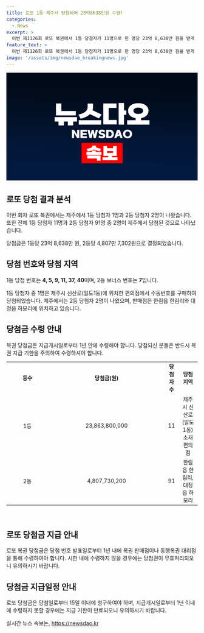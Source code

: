 ```yaml
---
title: 로또 1등 제주서 당첨되어 23억8638만원 수령!
categories:
  - News
excerpt: >
  이번 제1126회 로또 복권에서 1등 당첨자가 11명으로 한 명당 23억 8,638만 원을 받게 되었고, 제주에서 2명의 2등 당첨자가 발생했습니다. 제주시 신산로 소재의 편의점에서 1등에 당첨된 사실이 확인되었으며, 2등 당첨금은 4,807만 7,302원입니다. 이와 관련하여 제주시 한림중앙로와 서귀포시 상모로에 위치한 복권 판매점이 언급되었습니다. 당첨금은 지급개시일로부터 1년 안에 수령하셔야 합니다.
feature_text: >
  이번 제1126회 로또 복권에서 1등 당첨자가 11명으로 한 명당 23억 8,638만 원을 받게 되었고, 제주에서 2명의 2등 당첨자가 발생했습니다. 제주시 신산로 소재의 편의점에서 1등에 당첨된 사실이 확인되었으며, 2등 당첨금은 4,807만 7,302원입니다. 이와 관련하여 제주시 한림중앙로와 서귀포시 상모로에 위치한 복권 판매점이 언급되었습니다. 당첨금은 지급개시일로부터 1년 안에 수령하셔야 합니다.
image: '/assets/img/newsdao_breakingnews.jpg'
---
```


<p><img src="/assets/img/newsdao_breakingnews.jpg" alt="firstkoreanews 속보" /></p>

<h2 data-ke-size="size26">로또 당첨 결과 분석</h2>

<p data-ke-size="size16">이번 회차 로또 복권에서는 제주에서 1등 당첨자 1명과 2등 당첨자 2명이 나왔습니다. 또한 전체 1등 당첨자 11명과 2등 당첨자 91명 중 2명이 제주에서 당첨된 것으로 나타났습니다.</p>

<p data-ke-size="size16">당첨금은 1등당 23억 8,638만 원, 2등당 4,807만 7,302원으로 결정되었습니다.</p>

<h2 data-ke-size="size26">당첨 번호와 당첨 지역</h2>

<p data-ke-size="size16">1등 당첨 번호는 <b>4, 5, 9, 11, 37, 40</b>이며, 2등 보너스 번호는 <b>7</b>입니다.</p>

<p data-ke-size="size16">1등 당첨자 중 1명은 제주시 신산로(일도1동)에 위치한 편의점에서 수동번호를 구매하여 당첨되었습니다. 제주에서는 2등 당첨자 2명이 나왔으며, 판매점은 한림읍 한림리와 대정읍 하모리에 위치하고 있습니다.</p>

<h2 data-ke-size="size26">당첨금 수령 안내</h2>

<p data-ke-size="size16">복권 당첨금은 지급개시일로부터 1년 안에 수령해야 합니다. 당첨되신 분들은 반드시 복권 지급 기한을 주의하여 수령하셔야 합니다.</p>

<table>
  <colgroup>
    <col width="111" style="width: 83pt;" />
    <col width="306" style="mso-width-source: userset; width: 230pt;" />
  </colgroup>
  <tbody>
    <tr style="height: 17px;">
      <td style="text-align: center; height: 17px;"><b>등수</b></td>
      <td style="text-align: center; height: 17px;"><b>당첨금(원)</b></td>
      <td style="text-align: center; height: 17px;"><b>당첨자 수</b></td>
      <td style="text-align: center; height: 17px;"><b>당첨 지역</b></td>
    </tr>
    <tr style="height: 17px;">
      <td style="text-align: center; height: 17px;">1등</td>
      <td style="text-align: center; height: 17px;">23,863,800,000</td>
      <td style="text-align: center; height: 17px;">11</td>
      <td style="text-align: center; height: 17px;">제주시 신산로(일도1동) 소재 편의점</td>
    </tr>
    <tr style="height: 17px;">
      <td style="text-align: center; height: 17px;">2등</td>
      <td style="text-align: center; height: 17px;">4,807,730,200</td>
      <td style="text-align: center; height: 17px;">91</td>
      <td style="text-align: center; height: 17px;">한림읍 한림리, 대정읍 하모리</td>
    </tr>
  </tbody>
</table>

<p data-ke-size="size16">&nbsp;</p>

<h2 data-ke-size="size26">로또 당첨금 지급 안내</h2>

<p data-ke-size="size16">로또 복권 당첨금은 당첨 번호 발표일로부터 1년 내에 복권 판매점이나 동행복권 대리점을 통해 수령하여야 합니다. 시한 내에 수령하지 않을 경우에는 당첨권이 무효처리되오니 유의하시기 바랍니다.</p>

<h2 data-ke-size="size26">당첨금 지급일정 안내</h2>

<p data-ke-size="size16">로또 당첨금은 당첨일로부터 15일 이내에 청구하여야 하며, 지급개시일로부터 1년 이내에 수령하지 못할 경우에는 지급 기한이 만료되오니 유의하시기 바랍니다.</p>
실시간 뉴스 속보는, <a href="https://newsdao.kr" rel="dofollow">https://newsdao.kr</a>


